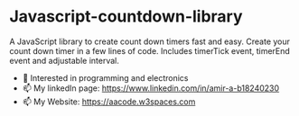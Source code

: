 # Javascript-countdown-library
A JavaScript library to create count down timers fast and easy.
Create your count down timer in a few lines of code.
Includes timerTick event, timerEnd event and adjustable interval.

- 👀 Interested in programming and electronics
- 📫 My linkedIn page: https://www.linkedin.com/in/amir-a-b18240230
- 📫 My Website: https://aacode.w3spaces.com
